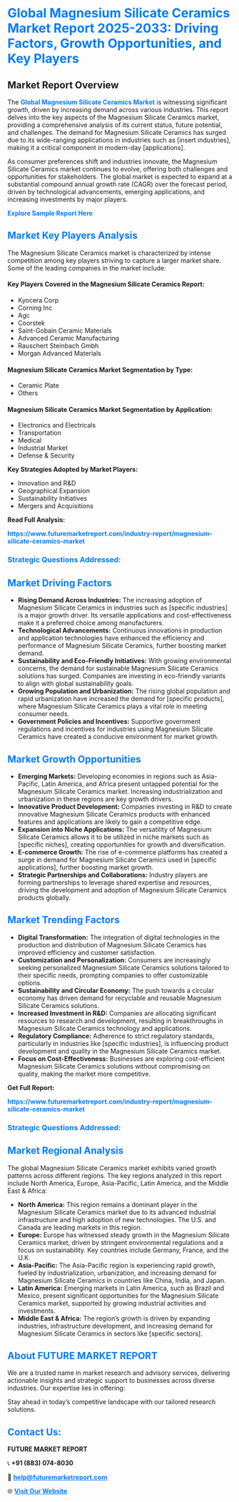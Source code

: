 <h1 style="color: #007BFF;">Global Magnesium Silicate Ceramics Market Report 2025-2033: Driving Factors, Growth Opportunities, and Key Players</h1>

<section id="overview">
<h2>Market Report Overview</h2>
<p>The <a href="https://www.futuremarketreport.com/industry-report/magnesium-silicate-ceramics-market" style="color: #007BFF; text-decoration: none;"><strong>Global Magnesium Silicate Ceramics Market</strong></a> is witnessing significant growth, driven by increasing demand across various industries. This report delves into the key aspects of the Magnesium Silicate Ceramics market, providing a comprehensive analysis of its current status, future potential, and challenges. The demand for Magnesium Silicate Ceramics has surged due to its wide-ranging applications in industries such as [insert industries], making it a critical component in modern-day [applications].</p>
<p>As consumer preferences shift and industries innovate, the Magnesium Silicate Ceramics market continues to evolve, offering both challenges and opportunities for stakeholders. The global market is expected to expand at a substantial compound annual growth rate (CAGR) over the forecast period, driven by technological advancements, emerging applications, and increasing investments by major players.</p>
</section>

<section id="overview">
<p><a href="https://www.futuremarketreport.com/request-sample/reportId=29976" style="color: #007BFF; text-decoration: none;"><strong>Explore Sample Report Here</strong></a></p>
</section>

<section id="key-players">
<h2 style="color: #007BFF;">Market Key Players Analysis</h2>
<p>The Magnesium Silicate Ceramics market is characterized by intense competition among key players striving to capture a larger market share. Some of the leading companies in the market include:</p>
<h4>Key Players Covered in the Magnesium Silicate Ceramics Report:</h4>
<ul><li>Kyocera Corp</li><li>Corning Inc</li><li>Agc</li><li>Coorstek</li><li>Saint-Gobain Ceramic Materials</li><li>Advanced Ceramic Manufacturing</li><li>Rauschert Steinbach Gmbh</li><li>Morgan Advanced Materials</li></ul>
<h4>Magnesium Silicate Ceramics Market Segmentation by Type:</h4>
<ul><li>Ceramic Plate</li><li>Others</li></ul>

<h4>Magnesium Silicate Ceramics Market Segmentation by Application:</h4>
<ul><li>Electronics and Electricals</li><li>Transportation</li><li>Medical</li><li>Industrial Market</li><li>Defense &amp; Security</li></ul>
<p><strong>Key Strategies Adopted by Market Players:</strong></p>
<ul>
<li>Innovation and R&D</li>
<li>Geographical Expansion</li>
<li>Sustainability Initiatives</li>
<li>Mergers and Acquisitions</li>
</ul>
</section>

<section>
<p><strong>Read Full Analysis: </strong></p><a href="https://www.futuremarketreport.com/industry-report/magnesium-silicate-ceramics-market" style="color: #007BFF; text-decoration: none;"><strong>https://www.futuremarketreport.com/industry-report/magnesium-silicate-ceramics-market</strong></a>
<h3 style="color: #007BFF;">Strategic Questions Addressed:</h3>
</section>

<section id="driving-factors">
<h2 style="color: #007BFF;">Market Driving Factors</h2>
<ul>
<li><strong>Rising Demand Across Industries:</strong> The increasing adoption of Magnesium Silicate Ceramics in industries such as [specific industries] is a major growth driver. Its versatile applications and cost-effectiveness make it a preferred choice among manufacturers.</li>
<li><strong>Technological Advancements:</strong> Continuous innovations in production and application technologies have enhanced the efficiency and performance of Magnesium Silicate Ceramics, further boosting market demand.</li>
<li><strong>Sustainability and Eco-Friendly Initiatives:</strong> With growing environmental concerns, the demand for sustainable Magnesium Silicate Ceramics solutions has surged. Companies are investing in eco-friendly variants to align with global sustainability goals.</li>
<li><strong>Growing Population and Urbanization:</strong> The rising global population and rapid urbanization have increased the demand for [specific products], where Magnesium Silicate Ceramics plays a vital role in meeting consumer needs.</li>
<li><strong>Government Policies and Incentives:</strong> Supportive government regulations and incentives for industries using Magnesium Silicate Ceramics have created a conducive environment for market growth.</li>
</ul>
</section>

<section id="growth-opportunities">
<h2 style="color: #007BFF;">Market Growth Opportunities</h2>
<ul>
<li><strong>Emerging Markets:</strong> Developing economies in regions such as Asia-Pacific, Latin America, and Africa present untapped potential for the Magnesium Silicate Ceramics market. Increasing industrialization and urbanization in these regions are key growth drivers.</li>
<li><strong>Innovative Product Development:</strong> Companies investing in R&D to create innovative Magnesium Silicate Ceramics products with enhanced features and applications are likely to gain a competitive edge.</li>
<li><strong>Expansion into Niche Applications:</strong> The versatility of Magnesium Silicate Ceramics allows it to be utilized in niche markets such as [specific niches], creating opportunities for growth and diversification.</li>
<li><strong>E-commerce Growth:</strong> The rise of e-commerce platforms has created a surge in demand for Magnesium Silicate Ceramics used in [specific applications], further boosting market growth.</li>
<li><strong>Strategic Partnerships and Collaborations:</strong> Industry players are forming partnerships to leverage shared expertise and resources, driving the development and adoption of Magnesium Silicate Ceramics products globally.</li>
</ul>
</section>

<section id="trending-factors">
<h2 style="color: #007BFF;">Market Trending Factors</h2>
<ul>
<li><strong>Digital Transformation:</strong> The integration of digital technologies in the production and distribution of Magnesium Silicate Ceramics has improved efficiency and customer satisfaction.</li>
<li><strong>Customization and Personalization:</strong> Consumers are increasingly seeking personalized Magnesium Silicate Ceramics solutions tailored to their specific needs, prompting companies to offer customizable options.</li>
<li><strong>Sustainability and Circular Economy:</strong> The push towards a circular economy has driven demand for recyclable and reusable Magnesium Silicate Ceramics solutions.</li>
<li><strong>Increased Investment in R&D:</strong> Companies are allocating significant resources to research and development, resulting in breakthroughs in Magnesium Silicate Ceramics technology and applications.</li>
<li><strong>Regulatory Compliance:</strong> Adherence to strict regulatory standards, particularly in industries like [specific industries], is influencing product development and quality in the Magnesium Silicate Ceramics market.</li>
<li><strong>Focus on Cost-Effectiveness:</strong> Businesses are exploring cost-efficient Magnesium Silicate Ceramics solutions without compromising on quality, making the market more competitive.</li>
</ul>
</section>

<section>
<p><strong>Get Full Report: </strong></p><a href="https://www.futuremarketreport.com/industry-report/magnesium-silicate-ceramics-market" style="color: #007BFF; text-decoration: none;"><strong>https://www.futuremarketreport.com/industry-report/magnesium-silicate-ceramics-market</strong></a>
<h3 style="color: #007BFF;">Strategic Questions Addressed:</h3>
</section>


<section id="regional-analysis">
<h2 style="color: #007BFF;">Market Regional Analysis</h2>
<p>The global Magnesium Silicate Ceramics market exhibits varied growth patterns across different regions. The key regions analyzed in this report include North America, Europe, Asia-Pacific, Latin America, and the Middle East & Africa:</p>
<ul>
<li><strong>North America:</strong> This region remains a dominant player in the Magnesium Silicate Ceramics market due to its advanced industrial infrastructure and high adoption of new technologies. The U.S. and Canada are leading markets in this region.</li>
<li><strong>Europe:</strong> Europe has witnessed steady growth in the Magnesium Silicate Ceramics market, driven by stringent environmental regulations and a focus on sustainability. Key countries include Germany, France, and the U.K.</li>
<li><strong>Asia-Pacific:</strong> The Asia-Pacific region is experiencing rapid growth, fueled by industrialization, urbanization, and increasing demand for Magnesium Silicate Ceramics in countries like China, India, and Japan.</li>
<li><strong>Latin America:</strong> Emerging markets in Latin America, such as Brazil and Mexico, present significant opportunities for the Magnesium Silicate Ceramics market, supported by growing industrial activities and investments.</li>
<li><strong>Middle East & Africa:</strong> The region’s growth is driven by expanding industries, infrastructure development, and increasing demand for Magnesium Silicate Ceramics in sectors like [specific sectors].</li>
</ul>
</section>

<footer>
<h2 style="color: #007BFF;">About FUTURE MARKET REPORT</h2>
<p>We are a trusted name in market research and advisory services, delivering actionable insights and strategic support to businesses across diverse industries. Our expertise lies in offering:</p>

<p>Stay ahead in today’s competitive landscape with our tailored research solutions.</p>

<h2 style="color: #007BFF;">Contact Us:</h2>
<p><strong>FUTURE MARKET REPORT</strong></p>
<p>📞 <strong>+91 (883) 074-8030</strong></p>
<p>📧 <strong><a href="mailto:help@futuremarketreport.com" style="color: #007BFF;">help@futuremarketreport.com</a></strong></p>
<p>🌐 <strong><a href="https://www.futuremarketreport.com/" style="color: #007BFF;">Visit Our Website</a></strong></p>
</footer>